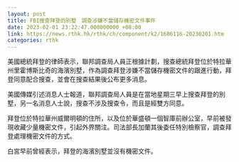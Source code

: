```yaml
---
layout: post
title: FBI搜查拜登的別墅　調查涉嫌不當儲存機密文件事件
date: 2023-02-01 23:22:47.000000000 +08:00
link: https://news.rthk.hk/rthk/ch/component/k2/1686116-20230201.htm
categories: rthk
---
```


美國總統拜登的律師表示，聯邦調查局人員正根據計劃，搜查總統拜登位於特拉華州里霍博斯比奇的海濱別墅，作為調查拜登涉嫌不當儲存機密文件的跟進行動，拜登同意配合搜查，並會在搜查結果後公布更多消息。

美國傳媒引述消息人士報道，聯邦調查局人員是在當地星期三早上搜查拜登的別墅，另一名消息人士說，搜查不涉及搜查令，而且是經雙方同意。

拜登位於特拉華州威爾明頓的住所，以及位於華盛頓一個智庫前辦公室，早前被發現收藏少量機密文件，引起外界關注。司法部長加蘭其後委任特別檢察官，調查拜登處理機密文件的方式。

白宮早前曾經表示，拜登的海濱別墅並沒有機密文件。
